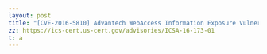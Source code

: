 ```yaml
---
layout: post
title: "[CVE-2016-5810] Advantech WebAccess Information Exposure Vulnerability"
zz: https://ics-cert.us-cert.gov/advisories/ICSA-16-173-01
t: a
---
```

